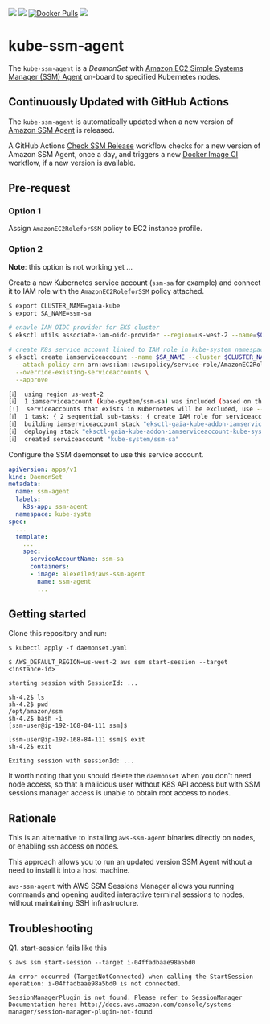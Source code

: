 [![](https://github.com/alexei-led/kube-ssm-agent/workflows/Docker%20Image%20CI/badge.svg)](https://github.com/alexei-led/kube-ssm-agent/actions?query=workflow%3A"Docker+Image+CI") [![](https://github.com/alexei-led/kube-ssm-agent/workflows/Check%20SSM%20Release/badge.svg)](https://github.com/alexei-led/kube-ssm-agent/actions?query=workflow%3A"Check+SSM+Release") [![Docker Pulls](https://img.shields.io/docker/pulls/alexeiled/aws-ssm-agent.svg?style=popout)](https://hub.docker.com/r/alexeiled/aws-ssm-agent) [![](https://images.microbadger.com/badges/image/alexeiled/aws-ssm-agent.svg)](https://microbadger.com/images/alexeiled/aws-ssm-agent "Get your own image badge on microbadger.com")

# kube-ssm-agent

The `kube-ssm-agent` is a _DeamonSet_ with [Amazon EC2 Simple Systems Manager (SSM) Agent](https://github.com/aws/amazon-ssm-agent) on-board to  specified Kubernetes nodes.

## Continuously Updated with GitHub Actions

The `kube-ssm-agent` is automatically updated when a new version of [Amazon SSM Agent](https://github.com/aws/amazon-ssm-agent) is released.

A GitHub Actions [Check SSM Release](https://github.com/alexei-led/kube-ssm-agent/actions?query=workflow%3A"Check+SSM+Release) workflow checks for a new version of Amazon SSM Agent, once a day, and triggers a new [Docker Image CI](https://github.com/alexei-led/kube-ssm-agent/actions?query=workflow%3A"Docker+Image+CI) workflow, if a new version is available.

## Pre-request

### Option 1

Assign `AmazonEC2RoleforSSM` policy to EC2 instance profile.

### Option 2

**Note**: this option is not working yet ...

Create a new Kubernetes service account (`ssm-sa` for example) and connect it to IAM role with the `AmazonEC2RoleforSSM` policy attached.

```sh
$ export CLUSTER_NAME=gaia-kube
$ export SA_NAME=ssm-sa

# enavle IAM OIDC provider for EKS cluster
$ eksctl utils associate-iam-oidc-provider --region=us-west-2 --name=$CLUSTER_NAME --approve

# create K8s service account linked to IAM role in kube-system namespace
$ eksctl create iamserviceaccount --name $SA_NAME --cluster $CLUSTER_NAME --namespace kube-system \
  --attach-policy-arn arn:aws:iam::aws:policy/service-role/AmazonEC2RoleforSSM \
  --override-existing-serviceaccounts \
  --approve

[ℹ]  using region us-west-2
[ℹ]  1 iamserviceaccount (kube-system/ssm-sa) was included (based on the include/exclude rules)
[!]  serviceaccounts that exists in Kubernetes will be excluded, use --override-existing-serviceaccounts to override
[ℹ]  1 task: { 2 sequential sub-tasks: { create IAM role for serviceaccount "kube-system/ssm-sa", create serviceaccount "kube-system/ssm-sa" } }
[ℹ]  building iamserviceaccount stack "eksctl-gaia-kube-addon-iamserviceaccount-kube-system-ssm-sa"
[ℹ]  deploying stack "eksctl-gaia-kube-addon-iamserviceaccount-kube-system-ssm-sa"
[ℹ]  created serviceaccount "kube-system/ssm-sa"
```

Configure the SSM daemonset to use this service account.

```yaml
apiVersion: apps/v1
kind: DaemonSet
metadata:
  name: ssm-agent
  labels:
    k8s-app: ssm-agent
  namespace: kube-syste
spec:
  ...
  template:
    ...
    spec:
      serviceAccountName: ssm-sa
      containers:
      - image: alexeiled/aws-ssm-agent
        name: ssm-agent
        ...
```

## Getting started

Clone this repository and run:

```console
$ kubectl apply -f daemonset.yaml

$ AWS_DEFAULT_REGION=us-west-2 aws ssm start-session --target <instance-id>

starting session with SessionId: ...

sh-4.2$ ls
sh-4.2$ pwd
/opt/amazon/ssm
sh-4.2$ bash -i
[ssm-user@ip-192-168-84-111 ssm]$

[ssm-user@ip-192-168-84-111 ssm]$ exit
sh-4.2$ exit

Exiting session with sessionId: ...
```

It worth noting that you should delete the `daemonset` when you don't need node access, so that a malicious user without K8S API access but with SSM sessions manager access
is unable to obtain root access to nodes.

## Rationale

This is an alternative to installing `aws-ssm-agent` binaries directly on nodes, or enabling `ssh` access on nodes.

This approach allows you to run an updated version SSM Agent without a need to install it into a host machine.

`aws-ssm-agent` with AWS SSM Sessions Manager allows you running commands and opening audited interactive terminal sessions to nodes, without maintaining SSH infrastructure.

## Troubleshooting

Q1. start-session fails like this

```console
$ aws ssm start-session --target i-04ffadbaae98a5bd0

An error occurred (TargetNotConnected) when calling the StartSession operation: i-04ffadbaae98a5bd0 is not connected.

SessionManagerPlugin is not found. Please refer to SessionManager Documentation here: http://docs.aws.amazon.com/console/systems-manager/session-manager-plugin-not-found
```

